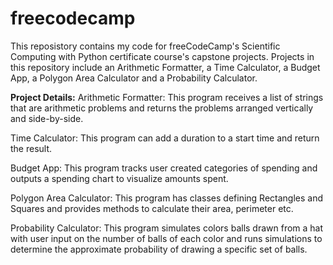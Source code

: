 # freecodecamp
This reposistory contains my code for freeCodeCamp's Scientific Computing with Python certificate course's capstone projects.
Projects in this repository include an Arithmetic Formatter, a Time Calculator, a Budget App, a Polygon Area Calculator and a Probability Calculator.

**Project Details:**
Arithmetic Formatter: This program receives a list of strings that are arithmetic problems and returns the problems arranged vertically and side-by-side.

Time Calculator: This program can add a duration to a start time and return the result.

Budget App: This program tracks user created categories of spending and outputs a spending chart to visualize amounts spent.

Polygon Area Calculator: This program has classes defining Rectangles and Squares and provides methods to calculate their area, perimeter etc. 

Probability Calculator: This program simulates colors balls drawn from a hat with user input on the number of balls of each color and runs simulations to determine the approximate probability of drawing a specific set of balls.

